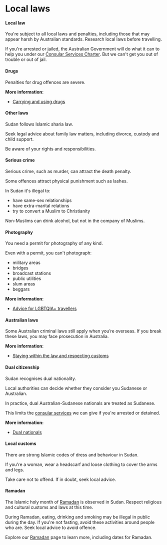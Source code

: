 # Local laws

#### Local law

You're subject to all local laws and penalties, including those that may appear harsh by Australian standards. Research local laws before travelling.

If you're arrested or jailed, the Australian Government will do what it can to help you under our [Consular Services Charter](/consular-services/consular-services-charter "Consular Services Charter"). But we can't get you out of trouble or out of jail.

#### Drugs

Penalties for drug offences are severe.

**More information:**

* [Carrying and using drugs](/before-you-go/laws/drugs "Carrying or using drugs")

#### Other laws

Sudan follows Islamic sharia law.

Seek legal advice about family law matters, including divorce, custody and child support.

Be aware of your rights and responsibilities.

#### Serious crime

Serious crime, such as murder, can attract the death penalty.

Some offences attract physical punishment such as lashes.

In Sudan it's illegal to:

* have same-sex relationships
* have extra-marital relations
* try to convert a Muslim to Christianity

Non-Muslims can drink alcohol, but not in the company of Muslims.

#### Photography

You need a permit for photography of any kind.

Even with a permit, you can't photograph:

* military areas
* bridges
* broadcast stations
* public utilities
* slum areas
* beggars

**More information:**

* [Advice for LGBTQIA+ travellers](/before-you-go/who-you-are/LGBTQIA "Advice for LGBTQIA+ travellers")

#### Australian laws

Some Australian criminal laws still apply when you’re overseas. If you break these laws, you may face prosecution in Australia.

**More information:**

* [Staying within the law and respecting customs](/before-you-go/laws "Staying within the law")

#### Dual citizenship

Sudan recognises dual nationality.

Local authorities can decide whether they consider you Sudanese or Australian.

In practice, dual Australian-Sudanese nationals are treated as Sudanese.

This limits the [consular services](/consular-services/consular-services-charter "Consular Services Charter") we can give if you're arrested or detained.

**More information:**

* [Dual nationals](/before-you-go/who-you-are/dual-nationals "Advice for dual nationals")

#### Local customs

There are strong Islamic codes of dress and behaviour in Sudan.

If you're a woman, wear a headscarf and loose clothing to cover the arms and legs.

Take care not to offend. If in doubt, seek local advice.

#### Ramadan

The Islamic holy month of [Ramadan](https://www.smartraveller.gov.au/before-you-go/major-events/ramadan) is observed in Sudan. Respect religious and cultural customs and laws at this time.

During Ramadan, eating, drinking and smoking may be illegal in public during the day. If you're not fasting, avoid these activities around people who are. Seek local advice to avoid offence.

Explore our [Ramadan](https://www.smartraveller.gov.au/before-you-go/major-events/ramadan) page to learn more, including dates for Ramadan.